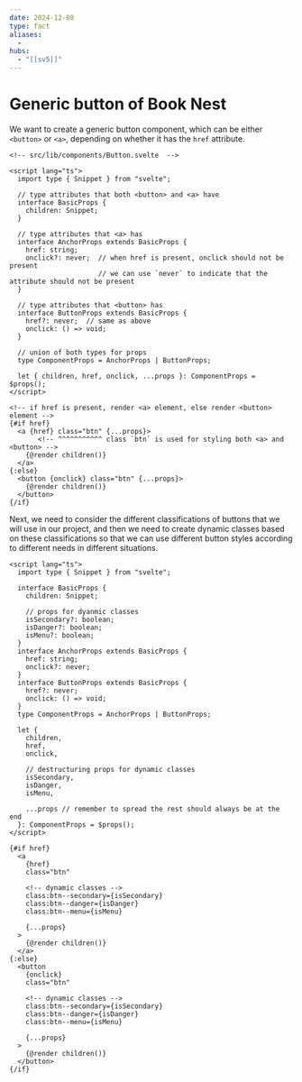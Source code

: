 ```yaml
---
date: 2024-12-08
type: fact
aliases:
  -
hubs:
  - "[[sv5]]"
---
```


# Generic button of Book Nest

We want to create a generic button component, which can be either `<button>` or `<a>`, depending on whether it has the `href` attribute.

```svelte
<!-- src/lib/components/Button.svelte  -->

<script lang="ts">
  import type { Snippet } from "svelte";

  // type attributes that both <button> and <a> have
  interface BasicProps {
    children: Snippet;  
  }

  // type attributes that <a> has
  interface AnchorProps extends BasicProps {
    href: string;
    onclick?: never;  // when href is present, onclick should not be present
                      // we can use `never` to indicate that the attribute should not be present
  }

  // type attributes that <button> has
  interface ButtonProps extends BasicProps {
    href?: never;  // same as above
    onclick: () => void;
  }

  // union of both types for props
  type ComponentProps = AnchorProps | ButtonProps;

  let { children, href, onclick, ...props }: ComponentProps = $props();
</script>

<!-- if href is present, render <a> element, else render <button> element -->
{#if href} 
  <a {href} class="btn" {...props}>
       <!-- ^^^^^^^^^^^ class `btn` is used for styling both <a> and <button> -->
    {@render children()}
  </a>
{:else}
  <button {onclick} class="btn" {...props}>
    {@render children()}
  </button>
{/if}

```
Next, we need to consider the different classifications of buttons that we will use in our project, and then we need to create dynamic classes based on these classifications so that we can use different button styles according to different needs in different situations.

```svelte
<script lang="ts">
  import type { Snippet } from "svelte";

  interface BasicProps {
    children: Snippet;

    // props for dyanmic classes
    isSecondary?: boolean;
    isDanger?: boolean;
    isMenu?: boolean;
  }
  interface AnchorProps extends BasicProps {
    href: string;
    onclick?: never;
  }
  interface ButtonProps extends BasicProps {
    href?: never;
    onclick: () => void;
  }
  type ComponentProps = AnchorProps | ButtonProps;

  let {
    children,
    href,
    onclick,

    // destructuring props for dynamic classes
    isSecondary,
    isDanger,
    isMenu,

    ...props // remember to spread the rest should always be at the end
  }: ComponentProps = $props();
</script>

{#if href}
  <a
    {href}
    class="btn"

    <!-- dynamic classes -->
    class:btn--secondary={isSecondary}
    class:btn--danger={isDanger}
    class:btn--menu={isMenu}

    {...props}
  >
    {@render children()}
  </a>
{:else}
  <button
    {onclick}
    class="btn"

    <!-- dynamic classes -->
    class:btn--secondary={isSecondary}
    class:btn--danger={isDanger}
    class:btn--menu={isMenu}

    {...props}
  >
    {@render children()}
  </button>
{/if}

```
```svelte
